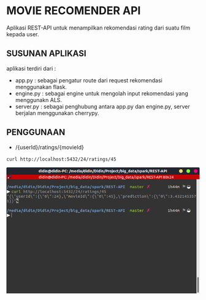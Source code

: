 # MOVIE RECOMENDER API
Aplikasi REST-API untuk menampilkan rekomendasi rating dari suatu film kepada user.

## SUSUNAN APLIKASI  
aplikasi terdiri dari :  
- app.py : sebagai pengatur route dari request rekomendasi menggunakan flask.
- engine.py : sebagai engine untuk mengolah input rekomendasi yang menggunakn ALS.  
- server.py : sebagai penghubung antara app.py dan engine.py, server berjalan menggunakan cherrypy.


## PENGGUNAAN  
- /{userId}/ratings/{movieId}
```
curl http://localhost:5432/24/ratings/45
```  
![alt](./img/getRatings.png)